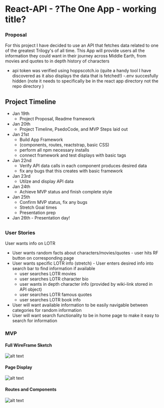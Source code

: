 # React-API - ?The One App - working title?
### Proposal 
For this project I have decided to use an API that fetches data related to one of the greatest Trilogy's of all time. This App will provide users all the information they could want in their journey across Middle Earth, from movies and quotes to in depth history of characters 

- api token was verified using hoppscotch.io (quite a handy tool I have discovered as it also displays the data that is fetched!)
-.env succesfully hidden (note it needs to specifically be in the react app directory not the repo directory  )

## Project Timeline
- Jan 19th 
    - Project Proposal, Readme framework
- Jan 20th 
    - Project Timeline, PsedoCode, and MVP Steps laid out
- Jan 21st 
    - Build App Framework 
    - (components, routes, reactstrap, basic CSS)
    - perform all npm necessary installs
    - connect framework and test displays with basic tags
- Jan 22nd 
    - Verify API data calls in each component produces desired data
    - fix any bugs that this creates with basic framework
- Jan 23rd 
    - Utilze and display API data
- Jan 24th 
    - Achieve MVP status and finish complete style
- Jan 25th 
    - Confirm MVP status, fix any bugs 
    - Stretch Goal times
    - Presentation prep
- Jan 26th - Presentation day!
##
### User Stories
User wants info on LOTR 
- User wants random facts about characters/movies/quotes - user hits RF button on corresponding page 
- User wants specific LOTR info (stretch) - User enters desired info into search bar to find information if available
    - user searches LOTR movies 
    - user searches LOTR character bio
    - user wants in depth character info (provided by wiki-link stored in API object)
    - user searches LOTR famous quotes 
    - user searches LOTR book info
- User will want available information to be easily navigable between categories for random information
- User will want search functionality to be in home page to make it easy to search for information

### MVP 

#### Full WireFrame Sketch
![alt text](https://github.com/rybaier/React-API/blob/main/wireframes/Full%20sketch.png)
#### Page Display 
![alt text](https://github.com/rybaier/React-API/blob/main/wireframes/Page%20display.png)
#### Routes and Components
![alt text](https://github.com/rybaier/React-API/blob/main/wireframes/Route%20Path%20and%20Component%20Visual.png)